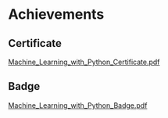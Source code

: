 

# Achievements
## Certificate
[Machine_Learning_with_Python_Certificate.pdf](https://prod-files-secure.s3.us-west-2.amazonaws.com/03e82b26-cccb-4906-bb56-adabcbdc0655/0f35a87e-0c16-48ac-af62-4e4cc34c6a19/Machine_Learning_with_Python_Certificate.pdf?X-Amz-Algorithm=AWS4-HMAC-SHA256&X-Amz-Content-Sha256=UNSIGNED-PAYLOAD&X-Amz-Credential=ASIAZI2LB466YIM7RBHM%2F20250205%2Fus-west-2%2Fs3%2Faws4_request&X-Amz-Date=20250205T231407Z&X-Amz-Expires=3600&X-Amz-Security-Token=IQoJb3JpZ2luX2VjEDcaCXVzLXdlc3QtMiJGMEQCIBR3eFfirtfFpiBcUrpzQJT8OfhMqu7UVmMM4pQyW3NeAiBEOB9FHBkCXgDucTyjNQVOJkraFNL3m%2Fwm1%2FROLwxHACr%2FAwhQEAAaDDYzNzQyMzE4MzgwNSIMZLwGq2VGCDbY7NqRKtwD5PNXWPRFZ%2FHjb5ef8m%2F9%2BxvHvT3Hf141aMjFFhKObTXKwd7Z3MQHyvLR5%2BCLp%2FhsUfE1sscqpAcKG7xsTFdxuHb%2BXpx%2BxswR2uZ8Cgav%2B2exi75aqlFSwZpfMcIQkjUluUbkfRzOZ8fiSajymwsfbBiVj%2FDX3w9o%2BGcjzOE1owL5nGj%2BoiLVswr2dRF3i8sSM8vdnCFIKeDLrqzAXamx8ld4iGcd6BIeJPOJ1gE414%2Bq%2B7kZr9deEuJwtyGqhf%2BSFUwKs8NpW%2BdZB%2FqUokbRQvtNKTjiUUp3OHxtaJtkQtaizGMh5W1ppVaWpkuAyauwPenCYO469rQk4CK5V62Ss%2BEajwob7dkni9D61EHdwFmXOnRM4gMM2QUVTbX3aT2TyuXQNG%2FBgRrSxwOuf5DsL9yEW9fy929DCdf1%2F8ohAj%2B3WiO%2B8y6OIbvYP%2F0xsxJK6Ur0Jc4GPUOljZtqzg10daKozBnbYt5q%2FeKDA%2BZex3T%2FrDzfH6ikE9LtTIB8FgIncrOikIxQDQNyX6j5CsXdE9YEUHeKoyX3EKa2ZddqRqHluSyqMQrHMf8S6lJNmEpIxhTsrjY4HtXeSskMuVNlDIe%2FiI8Wik1fk0Ho4ELMBeCjrtlNMG9TANneCyUwkd2PvQY6pgGTFWWUEmGdlEYiLR6%2BMUE604MUwrFP8sWbncKW%2BWZwyZbLjBVKk1fi%2FPrDhloZlw9nidZFQnx3OFcDaAQCOwHgu06amMNmg%2BZtYmXsFAB%2FiYXstwqOz8Gl7QYXzEyJ5tqBvPusxcwHt9ZhpIzpbhvbCe8QlpCjurYm8wI6vpoK1SoRTMFejsWsiI02SgOXJP8oRUOcpuT0%2Fci7frFDj2h03qAiX6OR&X-Amz-Signature=3f85657c7624409b6f0a99691c581672ce7ee5a93054f5e0d1f6df3e5abf1e20&X-Amz-SignedHeaders=host&x-id=GetObject)
## Badge
[Machine_Learning_with_Python_Badge.pdf](https://prod-files-secure.s3.us-west-2.amazonaws.com/03e82b26-cccb-4906-bb56-adabcbdc0655/ff622a22-73d6-44e3-9c7b-e89a8e61b7aa/Machine_Learning_with_Python_Badge.pdf?X-Amz-Algorithm=AWS4-HMAC-SHA256&X-Amz-Content-Sha256=UNSIGNED-PAYLOAD&X-Amz-Credential=ASIAZI2LB466YIM7RBHM%2F20250205%2Fus-west-2%2Fs3%2Faws4_request&X-Amz-Date=20250205T231407Z&X-Amz-Expires=3600&X-Amz-Security-Token=IQoJb3JpZ2luX2VjEDcaCXVzLXdlc3QtMiJGMEQCIBR3eFfirtfFpiBcUrpzQJT8OfhMqu7UVmMM4pQyW3NeAiBEOB9FHBkCXgDucTyjNQVOJkraFNL3m%2Fwm1%2FROLwxHACr%2FAwhQEAAaDDYzNzQyMzE4MzgwNSIMZLwGq2VGCDbY7NqRKtwD5PNXWPRFZ%2FHjb5ef8m%2F9%2BxvHvT3Hf141aMjFFhKObTXKwd7Z3MQHyvLR5%2BCLp%2FhsUfE1sscqpAcKG7xsTFdxuHb%2BXpx%2BxswR2uZ8Cgav%2B2exi75aqlFSwZpfMcIQkjUluUbkfRzOZ8fiSajymwsfbBiVj%2FDX3w9o%2BGcjzOE1owL5nGj%2BoiLVswr2dRF3i8sSM8vdnCFIKeDLrqzAXamx8ld4iGcd6BIeJPOJ1gE414%2Bq%2B7kZr9deEuJwtyGqhf%2BSFUwKs8NpW%2BdZB%2FqUokbRQvtNKTjiUUp3OHxtaJtkQtaizGMh5W1ppVaWpkuAyauwPenCYO469rQk4CK5V62Ss%2BEajwob7dkni9D61EHdwFmXOnRM4gMM2QUVTbX3aT2TyuXQNG%2FBgRrSxwOuf5DsL9yEW9fy929DCdf1%2F8ohAj%2B3WiO%2B8y6OIbvYP%2F0xsxJK6Ur0Jc4GPUOljZtqzg10daKozBnbYt5q%2FeKDA%2BZex3T%2FrDzfH6ikE9LtTIB8FgIncrOikIxQDQNyX6j5CsXdE9YEUHeKoyX3EKa2ZddqRqHluSyqMQrHMf8S6lJNmEpIxhTsrjY4HtXeSskMuVNlDIe%2FiI8Wik1fk0Ho4ELMBeCjrtlNMG9TANneCyUwkd2PvQY6pgGTFWWUEmGdlEYiLR6%2BMUE604MUwrFP8sWbncKW%2BWZwyZbLjBVKk1fi%2FPrDhloZlw9nidZFQnx3OFcDaAQCOwHgu06amMNmg%2BZtYmXsFAB%2FiYXstwqOz8Gl7QYXzEyJ5tqBvPusxcwHt9ZhpIzpbhvbCe8QlpCjurYm8wI6vpoK1SoRTMFejsWsiI02SgOXJP8oRUOcpuT0%2Fci7frFDj2h03qAiX6OR&X-Amz-Signature=1a3826c04e644dc15d4072a141f3091be9afea0a9aa09a66e4bf6d590509dea8&X-Amz-SignedHeaders=host&x-id=GetObject)